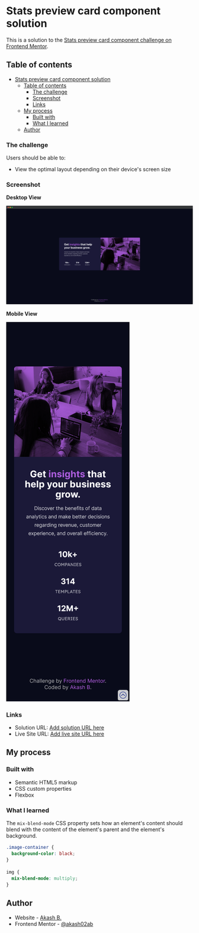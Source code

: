 # Stats preview card component solution

This is a solution to the [Stats preview card component challenge on Frontend Mentor](https://www.frontendmentor.io/challenges/stats-preview-card-component-8JqbgoU62).

## Table of contents

- [Stats preview card component solution](#stats-preview-card-component-solution)
  - [Table of contents](#table-of-contents)
    - [The challenge](#the-challenge)
    - [Screenshot](#screenshot)
    - [Links](#links)
  - [My process](#my-process)
    - [Built with](#built-with)
    - [What I learned](#what-i-learned)
  - [Author](#author)


### The challenge

Users should be able to:

- View the optimal layout depending on their device's screen size

### Screenshot

**Desktop View**

![](./screenshot/stats-preview-desktop.png)

**Mobile View**

![](./screenshot/stats-preview-mobile.png)

### Links

- Solution URL: [Add solution URL here](https://your-solution-url.com)
- Live Site URL: [Add live site URL here](https://your-live-site-url.com)

## My process

### Built with

- Semantic HTML5 markup
- CSS custom properties
- Flexbox

### What I learned

The `mix-blend-mode` CSS property sets how an element's content should blend with the content of the element's parent and the element's background.

```css
.image-container {
  background-color: black;
}

img {
  mix-blend-mode: multiply;
}
```

## Author

- Website - [Akash B.](https://akashbanchhor.netlify.app)
- Frontend Mentor - [@akash02ab](https://www.frontendmentor.io/profile/akash02ab)